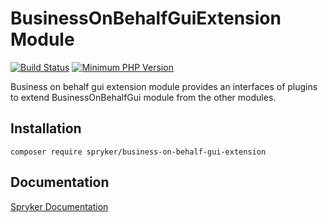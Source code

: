 # BusinessOnBehalfGuiExtension Module
[![Build Status](https://travis-ci.org/spryker/business-on-behalf-gui-extension.svg)](https://travis-ci.org/spryker/business-on-behalf-gui-extension)
[![Minimum PHP Version](https://img.shields.io/badge/php-%3E%3D%207.2-8892BF.svg)](https://php.net/)

Business on behalf gui extension module provides an interfaces of plugins to extend BusinessOnBehalfGui module from the other modules.

## Installation

```
composer require spryker/business-on-behalf-gui-extension
```

## Documentation

[Spryker Documentation](https://academy.spryker.com/developing_with_spryker/module_guide/modules.html)
